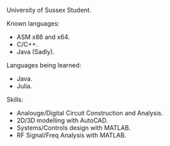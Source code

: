 University of Sussex Student.

Known languages:
- ASM x86 and x64.
- C/C++.
- Java (Sadly).

Languages being learned:
- Java.
- Julia.

Skills:
- Analouge/Digital Circuit Construction and Analysis.
- 2D/3D modelling with AutoCAD.
- Systems/Controls design with MATLAB.
- RF Signal/Freq Analysis with MATLAB.
  


